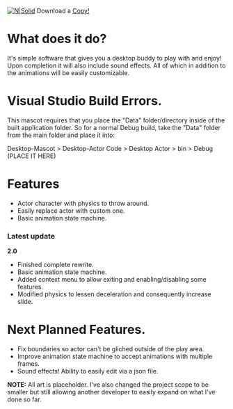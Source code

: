 [![N|Solid](https://i.imgur.com/gSg0JVk.png)](https://twitter.com/PhylacteryLost)
Download a [Copy!](https://drive.google.com/open?id=1dmeJtw2hUEC9tUNvFVBSc-A5Df4_tUV7)

# What does it do?
It's simple software that gives you a desktop buddy to play with and enjoy! Upon completion it will also include sound effects. All of which in addition to the animations will be easily customizable.

# Visual Studio Build Errors.
This mascot requires that you place the "Data" folder/directory inside of the built application folder. So for a normal Debug build, take the "Data" folder from the main folder and place it into:
  
Desktop-Mascot > Desktop-Actor Code > Desktop Actor > bin > Debug (PLACE IT HERE)

# Features
- Actor character with physics to throw around.
- Easily replace actor with custom one.
- Basic animation state machine.


### Latest update
**2.0**
- Finished complete rewrite.
- Basic animation state machine.
- Added context menu to allow exiting and enabling/disabling some features.
- Modified physics to lessen deceleration and consequently increase slide.


# Next Planned Features.
- Fix boundaries so actor can't be gliched outside of the play area.
- Improve animation state machine to accept animations with multiple frames.
- Sound effects! Ability to easily edit via a json file.

 
**NOTE:** All art is placeholder. I've also changed the project scope to be smaller but still allowing another developer to easily expand on what I've done so far. 
